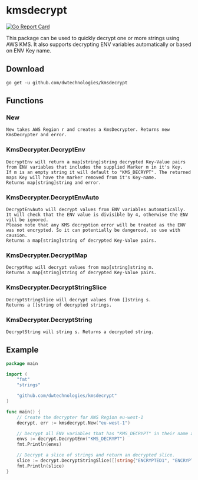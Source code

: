 # kmsdecrypt

[![Go Report Card](https://goreportcard.com/badge/github.com/dwtechnologies/kmsdecrypt)](https://goreportcard.com/report/github.com/dwtechnologies/kmsdecrypt)

This package can be used to quickly decrypt one or more strings using AWS KMS.
It also supports decrypting ENV variables automatically or based on ENV Key name.

## Download

`go get -u github.com/dwtechnologies/kmsdecrypt`

## Functions

### New

    New takes AWS Region r and creates a KmsDecrypter. Returns new KmsDecrypter and error.

### KmsDecrypter.DecryptEnv

    DecryptEnv will return a map[string]string decrypted Key-Value pairs from ENV variables that includes the supplied Marker m in it's Key.
    If m is an empty string it will default to "KMS_DECRYPT". The returned maps Key will have the marker removed from it's Key-name.
    Returns map[string]string and error.

### KmsDecrypter.DecryptEnvAuto

    DecryptEnvAuto will decrypt values from ENV variables automatically. It will check that the ENV value is divisible by 4, otherwise the ENV vill be ignored.
    Please note that any KMS decryption error will be treated as the ENV was not encrypted. So it can potentially be dangeroud, so use with causion.
    Returns a map[string]string of decrypted Key-Value pairs.

### KmsDecrypter.DecryptMap

    DecryptMap will decrypt values from map[string]string m.
    Returns a map[string]string of decrypted Key-Value pairs.

### KmsDecrypter.DecryptStringSlice

    DecryptStringSlice will decrypt values from []string s.
    Returns a []string of decrypted strings.

### KmsDecrypter.DecryptString

    DecryptString will string s. Returns a decrypted string.

## Example

```go
package main

import (
    "fmt"
    "strings"

    "github.com/dwtechnologies/kmsdecrypt"
)

func main() {
    // Create the decrypter for AWS Region eu-west-1
    decrypt, err := kmsdecrypt.New("eu-west-1")

    // Decrypt all ENV variables that has "KMS_DECRYPT" in their name and return them in Key-Value map.
    envs := decrypt.DecryptEnv("KMS_DECRYPT")
    fmt.Println(envs)

    // Decrypt a slice of strings and return an decrypted slice.
    slice := decrypt.DecryptStringSlice([]string{"ENCRYPTED1", "ENCRYPTED2", "ENCRYPTED3"})
    fmt.Println(slice)
}
```